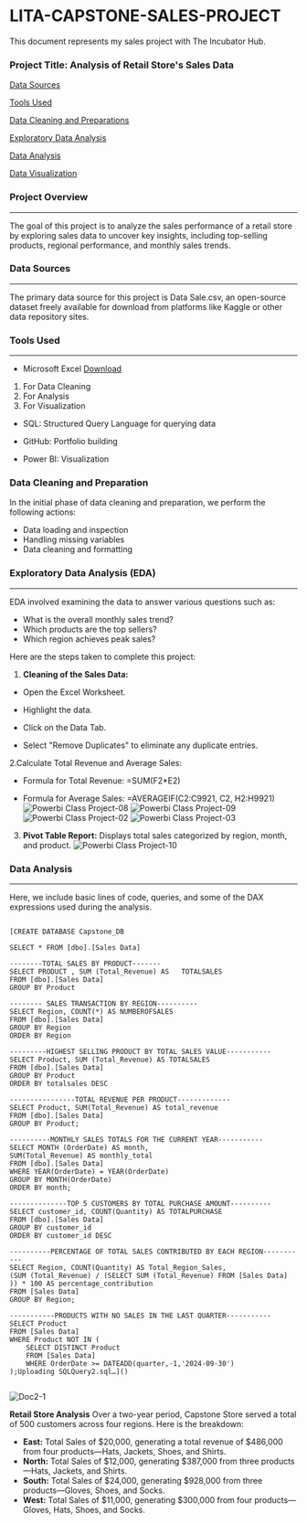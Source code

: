 # LITA-CAPSTONE-SALES-PROJECT

This document represents my sales project with The Incubator Hub.

### **Project Title: Analysis of Retail Store's Sales Data**

[Data Sources](#data-sources)

[Tools Used](#tools-used)

[Data Cleaning and Preparations](#data-cleaning-and-preparations)

[Exploratory Data Analysis](#exploratory-data-analysis)

[Data Analysis](#data-analysis)

[Data Visualization](#data-visualization)

### **Project Overview**
---
The goal of this project is to analyze the sales performance of a retail store by exploring sales data to uncover key insights, including top-selling products, regional performance, and monthly sales trends.

### **Data Sources**
---
The primary data source for this project is Data Sale.csv, an open-source dataset freely available for download from platforms like Kaggle or other data repository sites.

### **Tools Used**
---
- Microsoft Excel  [Download](https://www.microsoft.com)
1.  For Data Cleaning
2.  For Analysis
3.  For Visualization

* SQL: Structured Query Language for querying data

* GitHub: Portfolio building

* Power BI: Visualization

 ### **Data Cleaning and Preparation**
In the initial phase of data cleaning and preparation, we perform the following actions:
* Data loading and inspection
* Handling missing variables
* Data cleaning and formatting

### **Exploratory Data Analysis (EDA)**
 ---
EDA involved examining the data to answer various questions such as:
* What is the overall monthly sales trend?
* Which products are the top sellers?
* Which region achieves peak sales?

Here are the steps taken to complete this project:

1. **Cleaning of the Sales Data:**

* Open the Excel Worksheet.

* Highlight the data.

* Click on the Data Tab.

* Select "Remove Duplicates" to eliminate any duplicate entries.

2.Calculate Total Revenue and Average Sales:

* Formula for Total Revenue: =SUM(F2*E2)

* Formula for Average Sales: =AVERAGEIF(C2:C9921, C2, H2:H9921)
![Powerbi Class Project-08](https://github.com/user-attachments/assets/48a78f42-318c-4671-a783-4838027f88a7)
![Powerbi Class Project-09](https://github.com/user-attachments/assets/ae718706-a82a-46b4-b3c7-f2a2172c6f41)
![Powerbi Class Project-02](https://github.com/user-attachments/assets/d20c39ec-4cf0-453a-8da6-39eca3a9eda7)
![Powerbi Class Project-03](https://github.com/user-attachments/assets/e794d00a-0fad-4302-afbd-bba9f0d32f86)

3. **Pivot Table Report:** Displays total sales categorized by region, month, and product.
![Powerbi Class Project-10](https://github.com/user-attachments/assets/f974c2dc-39d2-4380-bdda-f36d7cdbca2d)

### Data Analysis
---
Here, we include basic lines of code, queries, and some of the DAX expressions used during the analysis.

```**SQL**

[CREATE DATABASE Capstone_DB

SELECT * FROM [dbo].[Sales Data]

--------TOTAL SALES BY PRODUCT-------
SELECT PRODUCT , SUM (Total_Revenue) AS   TOTALSALES
FROM [dbo].[Sales Data]
GROUP BY Product

-------- SALES TRANSACTION BY REGION----------
SELECT Region, COUNT(*) AS NUMBEROFSALES
FROM [dbo].[Sales Data]
GROUP BY Region
ORDER BY Region

---------HIGHEST SELLING PRODUCT BY TOTAL SALES VALUE-----------
SELECT Product, SUM (Total_Revenue) AS TOTALSALES
FROM [dbo].[Sales Data]
GROUP BY Product
ORDER BY totalsales DESC

----------------TOTAL REVENUE PER PRODUCT-------------
SELECT Product, SUM(Total_Revenue) AS total_revenue
FROM [dbo].[Sales Data]
GROUP BY Product;

----------MONTHLY SALES TOTALS FOR THE CURRENT YEAR-----------
SELECT MONTH (OrderDate) AS month,
SUM(Total_Revenue) AS monthly_total
FROM [dbo].[Sales Data]
WHERE YEAR(OrderDate) = YEAR(OrderDate)
GROUP BY MONTH(OrderDate)
ORDER BY month;

--------------TOP 5 CUSTOMERS BY TOTAL PURCHASE AMOUNT----------
SELECT customer_id, COUNT(Quantity) AS TOTALPURCHASE
FROM [dbo].[Sales Data]
GROUP BY customer_id
ORDER BY customer_id DESC 

----------PERCENTAGE OF TOTAL SALES CONTRIBUTED BY EACH REGION-----------
SELECT Region, COUNT(Quantity) AS Total_Region_Sales,
(SUM (Total_Revenue) / (SELECT SUM (Total_Revenue) FROM [Sales Data] )) * 100 AS percentage_contribution
FROM [Sales Data]
GROUP BY Region;

-----------PRODUCTS WITH NO SALES IN THE LAST QUARTER-----------
SELECT Product
FROM [Sales Data] 
WHERE Product NOT IN (
    SELECT DISTINCT Product
    FROM [Sales Data]
    WHERE OrderDate >= DATEADD(quarter,-1,'2024-09-30')
);Uploading SQLQuery2.sql…]()
```


```Data Visualisation 
```
![Doc2-1](https://github.com/user-attachments/assets/30d81e19-2b96-4517-acad-c897faa04944)

**Retail Store Analysis**
Over a two-year period, Capstone Store served a total of 500 customers across four regions. Here is the breakdown:
* **East:** Total Sales of $20,000, generating a total revenue of $486,000 from four products—Hats, Jackets, Shoes, and Shirts.
* **North:** Total Sales of $12,000, generating $387,000 from three products—Hats, Jackets, and Shirts.
* **South:** Total Sales of $24,000, generating $928,000 from three products—Gloves, Shoes, and Socks.
* **West:** Total Sales of $11,000, generating $300,000 from four products—Gloves, Hats, Shoes, and Socks.
  

